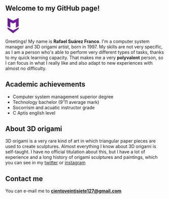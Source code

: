 ## Welcome to my GitHub page!

![alt text][logo]

[logo]: https://github.com/adam-p/markdown-here/raw/master/src/common/images/icon48.png "Logo Title Text 2"

Greetings! My name is **Rafael Suárez Franco**. I'm a computer system manager and 3D origami artist, born in 1997. My skills are not very 
specific, as I am a person who's able to perform very different types of tasks, thanks to my quick learning capacity. That makes me a very 
**polyvalent** person, so I can focus in what I really like and also adapt to new experiences with almost no difficulty.

## Academic achievements
- Computer system management superior degree
- Technology bachelor (9'11 average mark)
- Socorrism and acuatic instructor grade
- C Aptis english level

## About 3D origami
3D origami is a very rare kind of art in which triangular paper pieces are used to create sculptures. Almost everything I know about 3D origami is self-taught. I have no official titulation about this, but I have a lot of experience and a long history of origami sculptures and paintings, which you can see in my [twitter](https://twitter.com/search?q=%40127origamisenp&src=typd&lang=es) or [instagram](https://www.instagram.com/127_origami_senpai/?hl=es)

## Contact me
You can e-mail me to **cientoveintisiete127@gmail.com**
